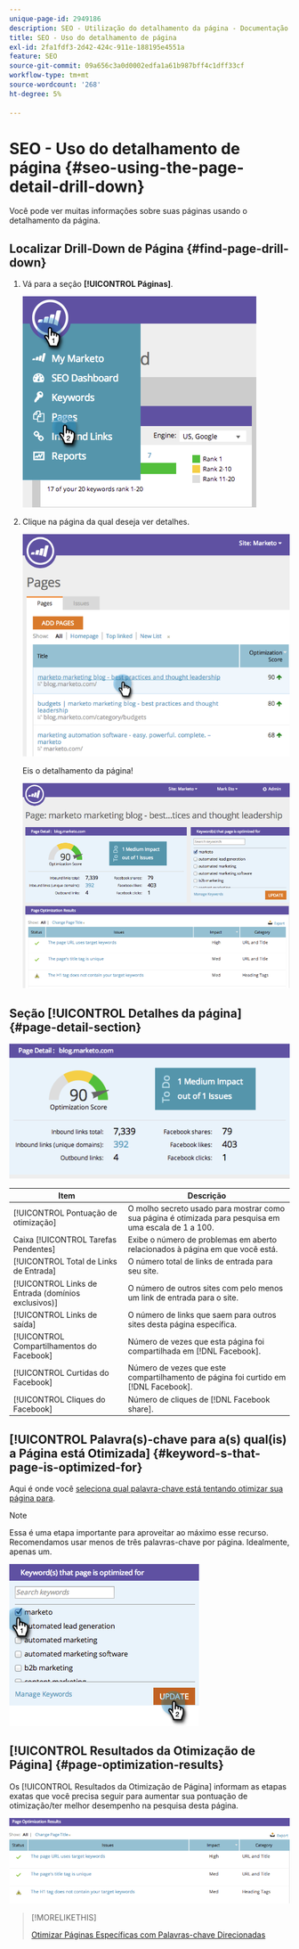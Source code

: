 ```yaml
---
unique-page-id: 2949186
description: SEO - Utilização do detalhamento da página - Documentação do Marketo - Documentação do produto
title: SEO - Uso do detalhamento de página
exl-id: 2fa1fdf3-2d42-424c-911e-188195e4551a
feature: SEO
source-git-commit: 09a656c3a0d0002edfa1a61b987bff4c1dff33cf
workflow-type: tm+mt
source-wordcount: '268'
ht-degree: 5%

---
```


# SEO - Uso do detalhamento de página {#seo-using-the-page-detail-drill-down}

Você pode ver muitas informações sobre suas páginas usando o detalhamento da página.

## Localizar Drill-Down de Página {#find-page-drill-down}

1. Vá para a seção **[!UICONTROL Páginas]**.

   ![](assets/image2014-9-17-21-3a54-3a53.png)

1. Clique na página da qual deseja ver detalhes.

   ![](assets/image2014-9-17-21-3a54-3a58.png)

   Eis o detalhamento da página!

   ![](assets/image2014-9-17-21-3a55-3a2.png)

## Seção [!UICONTROL Detalhes da página] {#page-detail-section}

![](assets/image2014-9-17-21-3a55-3a46.png)

| Item | Descrição |
|---|---|
| [!UICONTROL Pontuação de otimização] | O molho secreto usado para mostrar como sua página é otimizada para pesquisa em uma escala de 1 a 100. |
| Caixa [!UICONTROL Tarefas Pendentes] | Exibe o número de problemas em aberto relacionados à página em que você está. |
| [!UICONTROL Total de Links de Entrada] | O número total de links de entrada para seu site. |
| [!UICONTROL Links de Entrada (domínios exclusivos)] | O número de outros sites com pelo menos um link de entrada para o site. |
| [!UICONTROL Links de saída] | O número de links que saem para outros sites desta página específica. |
| [!UICONTROL Compartilhamentos do Facebook] | Número de vezes que esta página foi compartilhada em [!DNL Facebook]. |
| [!UICONTROL Curtidas do Facebook] | Número de vezes que este compartilhamento de página foi curtido em [!DNL Facebook]. |
| [!UICONTROL Cliques do Facebook] | Número de cliques de [!DNL Facebook share]. |

## [!UICONTROL Palavra(s)-chave para a(s) qual(is) a Página está Otimizada]  {#keyword-s-that-page-is-optimized-for}

Aqui é onde você [seleciona qual palavra-chave está tentando otimizar sua página para](/help/marketo/product-docs/additional-apps/seo/keywords/seo-optimize-specific-pages-with-targeted-keywords.md).

>[!NOTE]
>
>Essa é uma etapa importante para aproveitar ao máximo esse recurso. Recomendamos usar menos de três palavras-chave por página. Idealmente, apenas um.

![](assets/image2014-9-17-21-3a56-3a35.png)

## [!UICONTROL Resultados da Otimização de Página] {#page-optimization-results}

Os [!UICONTROL Resultados da Otimização de Página] informam as etapas exatas que você precisa seguir para aumentar sua pontuação de otimização/ter melhor desempenho na pesquisa desta página.

![](assets/image2014-9-17-21-3a56-3a41.png)

>[!MORELIKETHIS]
>
>[Otimizar Páginas Específicas com Palavras-chave Direcionadas](/help/marketo/product-docs/additional-apps/seo/keywords/seo-optimize-specific-pages-with-targeted-keywords.md)
